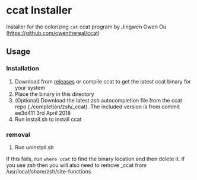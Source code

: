 # ccat Installer

Installer for the colorizing `cat` ccat program by Jingwen Owen Ou (https://github.com/owenthereal/ccat)

## Usage

### Installation

1. Download from [releases](https://github.com/owenthereal/ccat/releases/) or compile ccat to get the latest ccat binary for your system
2. Place the binary in this directory
3. (Optional) Download the latest zsh autocompletion file from the ccat repo (./completion/zsh/_ccat). The included version is from commit ee3d411 3rd April 2018
4. Run install.sh to install ccat

### removal

1. Run uninstall.sh

If this fails, run `where ccat` to find the binary location and then delete it.
If you use zsh then you will also need to remove _ccat from /usr/local/share/zsh/site-functions